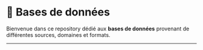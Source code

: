 # 📂 Bases de données

Bienvenue dans ce repository dédié aux **bases de données** provenant de différentes sources, domaines et formats.

---
